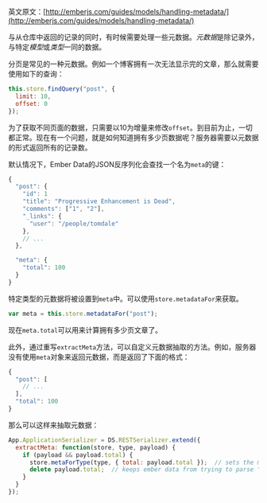 英文原文：[http://emberjs.com/guides/models/handling-metadata/](http://emberjs.com/guides/models/handling-metadata/)

与从仓库中返回的记录的同时，有时候需要处理一些元数据。*元数据*是除记录外，与特定*模型*或*类型*一同的数据。

分页是常见的一种元数据。例如一个博客拥有一次无法显示完的文章，那么就需要使用如下的查询：

```js
this.store.findQuery("post", {
  limit: 10,
  offset: 0
});
```

为了获取不同页面的数据，只需要以10为增量来修改`offset`。到目前为止，一切都正常。现在有一个问题，就是如何知道拥有多少页数据呢？服务器需要以元数据的形式返回所有的记录数。

默认情况下，Ember Data的JSON反序列化会查找一个名为`meta`的键：

```js
{
  "post": {
    "id": 1
    "title": "Progressive Enhancement is Dead",
    "comments": ["1", "2"],
    "_links": {
      "user": "/people/tomdale"
    },
    // ...
  },

  "meta": {
    "total": 100
  }
}
```

特定类型的元数据将被设置到`meta`中。可以使用`store.metadataFor`来获取。

```js
var meta = this.store.metadataFor("post");
```

现在`meta.total`可以用来计算拥有多少页文章了。

此外，通过重写`extractMeta`方法，可以自定义元数据抽取的方法。例如，服务器没有使用`meta`对象来返回元数据，而是返回了下面的格式：

```js
{
  "post": [
    // ...
  ],
  "total": 100
}
```

那么可以这样来抽取元数据：

```js
App.ApplicationSerializer = DS.RESTSerializer.extend({
  extractMeta: function(store, type, payload) {
    if (payload && payload.total) {
      store.metaForType(type, { total: payload.total });  // sets the metadata for "post"
      delete payload.total;  // keeps ember data from trying to parse "total" as a record
    }
  }
});
```
